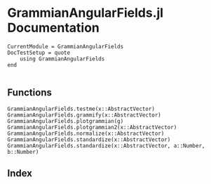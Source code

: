 # GrammianAngularFields.jl Documentation

```@meta
CurrentModule = GrammianAngularFields
DocTestSetup = quote
    using GrammianAngularFields
end
```

```@contents
```

## Functions

```@docs
GrammianAngularFields.testme(x::AbstractVector)
GrammianAngularFields.grammify(x::AbstractVector)
GrammianAngularFields.plotgrammian(g)
GrammianAngularFields.plotgrammian2(x::AbstractVector)
GrammianAngularFields.normalize(x::AbstractVector)
GrammianAngularFields.standardize(x::AbstractVector)
GrammianAngularFields.standardize(x::AbstractVector, a::Number, b::Number)
```

## Index

```@index
```
